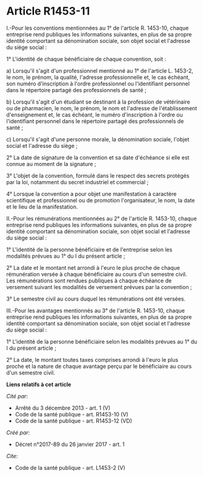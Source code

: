 # Article R1453-11

I.-Pour les conventions mentionnées au 1° de l'article R. 1453-10, chaque entreprise rend publiques les informations
suivantes, en plus de sa propre identité comportant sa dénomination sociale, son objet social et l'adresse du siège social : 

1° L'identité de chaque bénéficiaire de chaque convention, soit : 

a) Lorsqu'il s'agit d'un professionnel mentionné au 1° de l'article L. 1453-2, le nom, le prénom, la qualité, l'adresse
professionnelle et, le cas échéant, son numéro d'inscription à l'ordre professionnel ou l'identifiant personnel dans le
répertoire partagé des professionnels de santé ; 

b) Lorsqu'il s'agit d'un étudiant se destinant à la profession de vétérinaire ou de pharmacien, le nom, le prénom, le nom et
l'adresse de l'établissement d'enseignement et, le cas échéant, le numéro d'inscription à l'ordre ou l'identifiant personnel
dans le répertoire partagé des professionnels de santé ; 

c) Lorsqu'il s'agit d'une personne morale, la dénomination sociale, l'objet social et l'adresse du siège ; 

2° La date de signature de la convention et sa date d'échéance si elle est connue au moment de la signature ; 

3° L'objet de la convention, formulé dans le respect des secrets protégés par la loi, notamment du secret industriel et
commercial ; 

4° Lorsque la convention a pour objet une manifestation à caractère scientifique et professionnel ou de promotion
l'organisateur, le nom, la date et le lieu de la manifestation. 

II.-Pour les rémunérations mentionnées au 2° de l'article R. 1453-10, chaque entreprise rend publiques les informations
suivantes, en plus de sa propre identité comportant sa dénomination sociale, son objet social et l'adresse du siège social : 

1° L'identité de la personne bénéficiaire et de l'entreprise selon les modalités prévues au 1° du I du présent article ; 

2° La date et le montant net arrondi à l'euro le plus proche de chaque rémunération versée à chaque bénéficiaire au cours
d'un semestre civil. Les rémunérations sont rendues publiques à chaque échéance de versement suivant les modalités de
versement prévues par la convention ; 

3° Le semestre civil au cours duquel les rémunérations ont été versées. 

III.-Pour les avantages mentionnés au 3° de l'article R. 1453-10, chaque entreprise rend publiques les informations
suivantes, en plus de sa propre identité comportant sa dénomination sociale, son objet social et l'adresse du siège social : 

1° L'identité de la personne bénéficiaire selon les modalités prévues au 1° du I du présent article ; 

2° La date, le montant toutes taxes comprises arrondi à l'euro le plus proche et la nature de chaque avantage perçu par le
bénéficiaire au cours d'un semestre civil.

**Liens relatifs à cet article**

_Cité par_:

  - Arrêté du 3 décembre 2013 - art. 1 (V)
  - Code de la santé publique - art. R1453-10 (V)
  - Code de la santé publique - art. R1453-12 (VD)

_Créé par_:

  - Décret n°2017-89 du 26 janvier 2017 - art. 1

_Cite_:

  - Code de la santé publique - art. L1453-2 (V)
